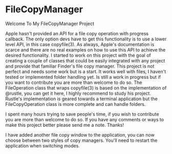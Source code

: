 # FileCopyManager
Welcome To My FileCopyManager Project

Apple hasn't provided an API for a file copy operation with progress callback. The only option devs have to get this functionality is to use a lower level API, in this case copyfile(3). As always, Apple's documentation is scarce and there are no real examples on how to use this API to achieve the desired functionality. I started to work on this project with the goal of creating a couple of classes that could be easily integrated with any project and provide that familiar Finder's file copy manager. This project is not perfect and needs some work but is a start. It works well with files, I haven't tested or implemented folder handling yet. Is still a work in progress but if you want to contribute you are more than welcome to do so. The FileOperation class that wraps copyfile(3) is based on the implementation of @rustle, you can get it here, I highly recommend to study his project. Rustle's implementation is geared towards a terminal application but the FileCopyOperation class is more complete and can handle folders.

I spent many hours trying to save people's time, if you wish to contribute you are more than welcome to do so. If you have any comments or ways to make this project better please send me a note. Thanks!

I have added another file copy window to the application, you can now choose between two styles of copy managers. You'll need to restart the application when switching modes.

<img src="http://i.imgur.com/XVnxk1U,mjWXauu#1.png" alt="">
<img src="http://i.imgur.com/Pg5wEp0.png" alt="">
<img src="http://i.imgur.com/XVnxk1U,mjWXauu.png" alt="">

